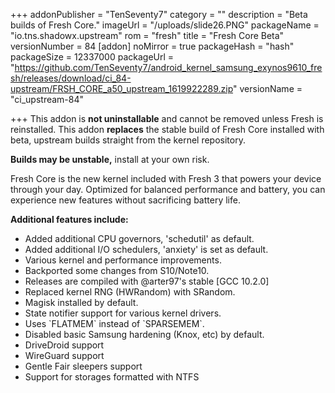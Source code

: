 +++
addonPublisher = "TenSeventy7"
category = ""
description = "Beta builds of Fresh Core."
imageUrl = "/uploads/slide26.PNG"
packageName = "io.tns.shadowx.upstream"
rom = "fresh"
title = "Fresh Core Beta"
versionNumber = 84
[addon]
noMirror = true
packageHash = "hash"
packageSize = 12337000
packageUrl = "https://github.com/TenSeventy7/android_kernel_samsung_exynos9610_fresh/releases/download/ci_84-upstream/FRSH_CORE_a50_upstream_1619922289.zip"
versionName = "ci_upstream-84"

+++
This addon is **not uninstallable** and cannot be removed unless Fresh is reinstalled. This addon **replaces** the stable build of Fresh Core installed with beta, upstream builds straight from the kernel repository.

**Builds may be unstable,** install at your own risk.

Fresh Core is the new kernel included with Fresh 3 that powers your device through your day. Optimized for balanced performance and battery, you can experience new features without sacrificing battery life.

**Additional features include:**

* Added additional CPU governors, 'schedutil' as default.
* Added additional I/O schedulers, 'anxiety' is set as default.
* Various kernel and performance improvements.
* Backported some changes from S10/Note10.
* Releases are compiled with @arter97's stable \[GCC 10.2.0\]
* Replaced kernel RNG (HWRandom) with SRandom.
* Magisk installed by default.
* State notifier support for various kernel drivers.
* Uses \`FLATMEM\` instead of \`SPARSEMEM\`.
* Disabled basic Samsung hardening (Knox, etc) by default.
* DriveDroid support
* WireGuard support
* Gentle Fair sleepers support
* Support for storages formatted with NTFS